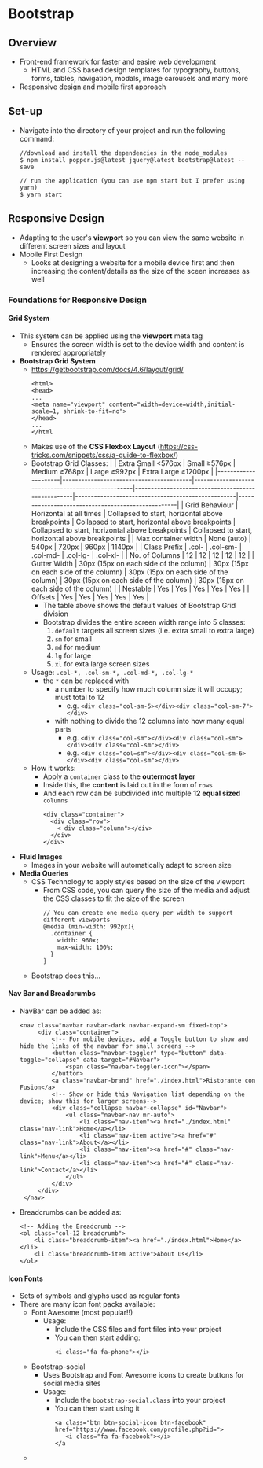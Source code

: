 # Bootstrap

## Overview

* Front-end framework for faster and easire web development
  * HTML and CSS based design templates for typography, buttons, forms, tables, navigation, modals, image carousels and many more
* Responsive design and mobile first approach

## Set-up

* Navigate into the directory of your project and run the following command:

  ```
  //download and install the dependencies in the node_modules
  $ npm install popper.js@latest jquery@latest bootstrap@latest --save
  
  // run the application (you can use npm start but I prefer using yarn)
  $ yarn start
  ```

## Responsive Design

* Adapting to the user's **viewport** so you can view the same website in different screen sizes and layout
* Mobile First Design
  * Looks at designing a website for a mobile device first and then increasing the content/details as the size of the sceen increases as well

### Foundations for Responsive Design

#### **Grid System**
  * This system can be applied using the **viewport** meta tag
    * Ensures the screen width is set to the device width and content is rendered appropriately
  * **Bootstrap Grid System**
    * https://getbootstrap.com/docs/4.6/layout/grid/
      ```
      <html>
      <head>
      ...
      <meta name="viewport" content="width=device=width,initial-scale=1, shrink-to-fit=no">
      </head>
      ...
      </html
      ```
    * Makes use of the **CSS Flexbox Layout** (https://css-tricks.com/snippets/css/a-guide-to-flexbox/)
    * Bootstrap Grid Classes:
      |                     | Extra Small <576px                      | Small ≥576px                                      | Medium ≥768px                                     | Large ≥992px                                      | Extra Large ≥1200px                               |
      |---------------------|-----------------------------------------|---------------------------------------------------|---------------------------------------------------|---------------------------------------------------|---------------------------------------------------|
      | Grid Behaviour      | Horizontal at all times                 | Collapsed to start,  horizontal above breakpoints | Collapsed to start,  horizontal above breakpoints | Collapsed to start,  horizontal above breakpoints | Collapsed to start,  horizontal above breakpoints |
      | Max container width | None (auto)                             | 540px                                             | 720px                                             | 960px                                             | 1140px                                            |
      | Class Prefix        | .col-                                   | .col-sm-                                          | .col-md-                                          | .col-lg-                                          | .col-xl-                                          |
      | No. of Columns      | 12                                      | 12                                                | 12                                                | 12                                                | 12                                                |
      | Gutter Width        | 30px (15px on each  side of the column) | 30px (15px on each  side of the column)           | 30px (15px on each  side of the column)           | 30px (15px on each  side of the column)           | 30px (15px on each  side of the column)           |
      | Nestable            | Yes                                     | Yes                                               | Yes                                               | Yes                                               | Yes                                               |
      | Offsets             | Yes                                     | Yes                                               | Yes                                               | Yes                                               | Yes                                               |
      * The table above shows the default values of Bootstrap Grid division
      * Bootstrap divides the entire screen width range into 5 classes:
        1) `default` targets all screen sizes (i.e. extra small to extra large)
        2) `sm` for small
        3) `md` for medium
        4) `lg` for large
        5) `xl` for exta large screen sizes
    * Usage: `.col-*, .col-sm-*, .col-md-*, .col-lg-*`
      * the `*` can be replaced with 
        * a number to specify how much column size it will occupy; must total to 12
          * e.g. `<div class="col-sm-5></div><div class="col-sm-7"></div>` 
        * with nothing to divide the 12 columns into how many equal parts
          * e.g. `<div class="col-sm"></div><div class="col-sm"></div><div class="col-sm"></div>`
          * e.g. `<div class="col=sm"></div><div class="col-sm-6></div><div class="col-sm"></div>`
    * How it works: 
      * Apply a `container` class to the **outermost layer**
      * Inside this, the **content** is laid out in the form of `rows`
      * And each row can be subdivided into multiple **12 equal sized** `columns`
        ```
        <div class="container">
          <div class="row">
            < div class="column"></div>
          </div>
        </div>
        ```
* **Fluid Images**
  * Images in your website will automatically adapt to screen size
* **Media Queries**
  * CSS Technology to apply styles based on the size of the viewport
    * From CSS code, you can query the size of the media and adjust the CSS classes to fit the size of the screen
      ```
      // You can create one media query per width to support different viewports
      @media (min-width: 992px){
        .container {
          width: 960x;
          max-width: 100%;
        }
      }
      ```
  * Bootstrap does this...

#### Nav Bar and Breadcrumbs

* NavBar can be added as: 
  ```
  <nav class="navbar navbar-dark navbar-expand-sm fixed-top">
       <div class="container">
           <!-- For mobile devices, add a Toggle button to show and hide the links of the navbar for small screens -->
           <button class="navbar-toggler" type="button" data-toggle="collapse" data-target="#Navbar">
               <span class="navbar-toggler-icon"></span>
           </button>
           <a class="navbar-brand" href="./index.html">Ristorante con Fusion</a>
           <!-- Show or hide this Navigation list depending on the device; show this for larger screens-->
           <div class="collapse navbar-collapse" id="Navbar">
               <ul class="navbar-nav mr-auto">
                   <li class="nav-item"><a href="./index.html" class="nav-link">Home</a></li>
                   <li class="nav-item active"><a href="#" class="nav-link">About</a></li>
                   <li class="nav-item"><a href="#" class="nav-link">Menu</a></li>
                   <li class="nav-item"><a href="#" class="nav-link">Contact</a></li>
               </ul>
           </div>
       </div>
   </nav>
  ```
* Breadcrumbs can be added as: 
  ```
  <!-- Adding the Breadcrumb -->
  <ol class="col-12 breadcrumb">
      <li class="breadcrumb-item"><a href="./index.html">Home</a></li>
      <li class="breadcrumb-item active">About Us</li>
  </ol>
  ```

#### Icon Fonts

* Sets of symbols and glyphs used as regular fonts
* There are many icon font packs available:
  * Font Awesome (most popular!!)
    * Usage:
      * Include the CSS files and font files into your project
      * You can then start adding:
        ```
        <i class="fa fa-phone"></i>
        ```
  * Bootstrap-social
    * Uses Bootstrap and Font Awesome icons to create buttons for social media sites
    * Usage:
      * Include the `bootstrap-social.class` into your project
      * You can then start using it
        ```
        <a class="btn btn-social-icon btn-facebook" href="https://www.facebook.com/profile.php?id=">
           <i class="fa fa-facebook"></i>
        </a
        ```
  * 

